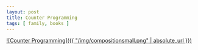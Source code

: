 ```yaml
---
layout: post
title: Counter Programming
tags: [ family, books ]
---
```


[![Counter Programming]({{ "/img/compositionsmall.png" | absolute_url }})](https://pub-b3061dd1aa594ae9886311fe61cb399e.r2.dev/counterprogramming.png)